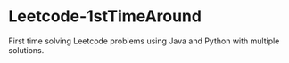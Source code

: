 # Leetcode-1stTimeAround
First time solving Leetcode problems using Java and Python with multiple solutions.
